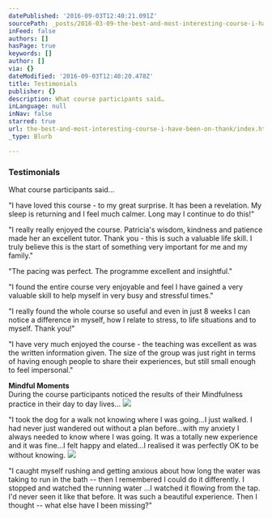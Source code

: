```yaml
---
datePublished: '2016-09-03T12:40:21.091Z'
sourcePath: _posts/2016-03-09-the-best-and-most-interesting-course-i-have-been-on-thank.md
inFeed: false
authors: []
hasPage: true
keywords: []
author: []
via: {}
dateModified: '2016-09-03T12:40:20.478Z'
title: Testimonials
publisher: {}
description: What course participants said…
inLanguage: null
inNav: false
starred: true
url: the-best-and-most-interesting-course-i-have-been-on-thank/index.html
_type: Blurb

---
```

### Testimonials

What course participants said...

"I have loved this course - to my great surprise. It has been a revelation. My sleep is returning and I feel much calmer. Long may I continue to do this!"

"I really really enjoyed the course. Patricia's wisdom, kindness and patience made her an excellent tutor. Thank you - this is such a valuable life skill. I truly believe this is the start of something very important for me and my family."

"The pacing was perfect. The programme excellent and insightful."

"I found the entire course very enjoyable and feel I have gained a very valuable skill to help myself in very busy and stressful times."

"I really found the whole course so useful and even in just 8 weeks I can notice a difference in myself, how I relate to stress, to life situations and to myself. Thank you!"

"I have very much enjoyed the course - the teaching was excellent as was the written information given. The size of the group was just right in terms of having enough people to share their experiences, but still small enough to feel impersonal."

**Mindful Moments**  
During the course participants noticed the results of their Mindfulness practice in their day to day lives...
![](https://s3-us-west-2.amazonaws.com/the-grid-img/p/5f633ce95e3fad0401cf3566f62a477f81adba16.jpg)

"I took the dog for a walk not knowing where I was going...I just walked. I had never just wandered out without a plan before...with my anxiety I always needed to know where I was going. It was a totally new experience and it was fine...I felt happy and elated...I realised it was perfectly OK to be without knowing.
![](https://the-grid-user-content.s3-us-west-2.amazonaws.com/db2bd814-5869-48ef-b64f-49e5938f4d36.jpg)

"I caught myself rushing and getting anxious about how long the water was taking to run in the bath -- then I remembered I could do it differently. I stopped and watched the running water ...I watched it flowing from the tap. I'd never seen it like that before. It was such a beautiful experience. Then I thought -- what else have I been missing?"